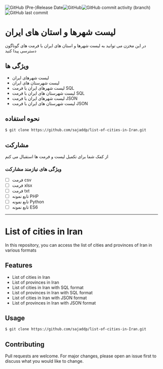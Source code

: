   <img alt="GitHub (Pre-)Release Date" src="https://img.shields.io/github/release-date-pre/sajaddp/list-of-cities-in-Iran?style=for-the-badge"><img alt="GitHub" src="https://img.shields.io/github/license/sajaddp/list-of-cities-in-Iran?style=for-the-badge"><img alt="GitHub commit activity (branch)" src="https://img.shields.io/github/commit-activity/w/sajaddp/list-of-cities-in-Iran?style=for-the-badge"><img alt="GitHub last commit" src="https://img.shields.io/github/last-commit/sajaddp/list-of-cities-in-Iran?style=for-the-badge">

# لیست شهرها و استان های ایران

در این مخزن می توانید به لیست شهرها و استان های ایران با فرمت های گوناگون دسترسی پیدا کنید

## ویژگی ها

- لیست شهرهای ایران
- لیست شهرستان های ایران
- لیست شهرهای ایران با فرمت SQL
- لیست شهرستان های ایران با فرمت SQL
- لیست شهرهای ایران با فرمت JSON
- لیست شهرستان های ایران با فرمت JSON

## نحوه استفاده

```bash
$ git clone https://github.com/sajaddp/list-of-cities-in-Iran.git
```

## مشارکت

از کمک شما برای تکمیل لیست و فرمت ها استقبال می کنم

### ویژگی های نیازمند مشارکت
- [ ] فرمت csv
- [ ] فرمت xlsx
- [ ] فرمت txt
- [ ] تابع نمونه PHP
- [ ] تابع نمونه Python
- [ ] تابع نمونه ES6

---

# List of cities in Iran

In this repository, you can access the list of cities and provinces of Iran in various formats

## Features
- List of cities in Iran
- List of provinces in Iran
- List of cities in Iran with SQL format
- List of provinces in Iran with SQL format
- List of cities in Iran with JSON format
- List of provinces in Iran with JSON format

## Usage

```bash
$ git clone https://github.com/sajaddp/list-of-cities-in-Iran.git
```

## Contributing
Pull requests are welcome. For major changes, please open an issue first to discuss what you would like to change.
